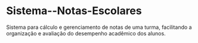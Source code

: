# Sistema--Notas-Escolares
Sistema para cálculo e gerenciamento de notas de uma turma, facilitando a organização e avaliação do desempenho acadêmico dos alunos.
